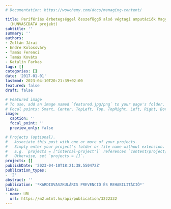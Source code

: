 ```yaml
---
# Documentation: https://wowchemy.com/docs/managing-content/

title: Perifériás érbetegséggel összefüggő alsó végtagi amputációk Magyarországon
  (HUNVASCDATA projekt)
subtitle: ''
summary: ''
authors:
- Zoltán Járai
- Endre Kolossváry
- Tamás Ferenci
- Tamás Kováts
- Katalin Farkas
tags: []
categories: []
date: '2017-01-01'
lastmod: 2023-04-10T20:21:39+02:00
featured: false
draft: false

# Featured image
# To use, add an image named `featured.jpg/png` to your page's folder.
# Focal points: Smart, Center, TopLeft, Top, TopRight, Left, Right, BottomLeft, Bottom, BottomRight.
image:
  caption: ''
  focal_point: ''
  preview_only: false

# Projects (optional).
#   Associate this post with one or more of your projects.
#   Simply enter your project's folder or file name without extension.
#   E.g. `projects = ["internal-project"]` references `content/project/deep-learning/index.md`.
#   Otherwise, set `projects = []`.
projects: []
publishDate: '2023-04-10T18:21:38.550472Z'
publication_types:
- '2'
abstract: ''
publication: '*KARDIOVASZKULÁRIS PREVENCIÓ ÉS REHABILITÁCIÓ*'
links:
- name: URL
  url: https://m2.mtmt.hu/api/publication/3222332
---
```

